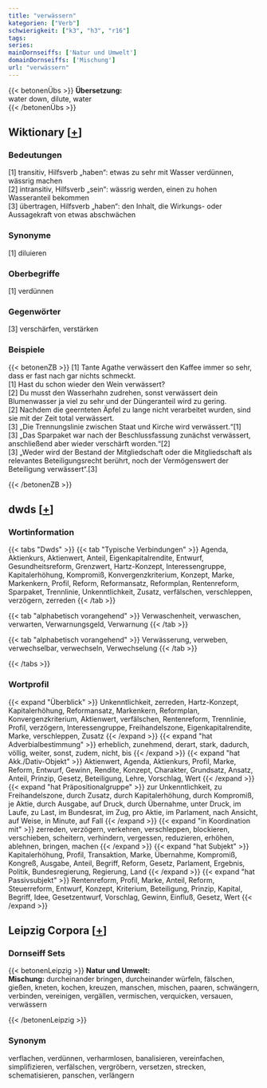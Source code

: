```yaml
---
title: "verwässern"
kategorien: ["Verb"]
schwierigkeit: ["k3", "h3", "r16"]
tags:
series:
mainDornseiffs: ['Natur und Umwelt']
domainDornseiffs: ['Mischung']
url: "verwässern"
---
```


{{< betonenÜbs >}}
**Übersetzung:**  
water down, dilute, water  
{{< /betonenÜbs >}}

## Wiktionary [[+](https://de.wiktionary.org/wiki/verwässern)]

### Bedeutungen
[1] transitiv, Hilfsverb „haben“:  etwas zu sehr mit Wasser verdünnen, wässrig machen  
[2] intransitiv, Hilfsverb „sein“: wässrig werden, einen zu hohen Wasseranteil bekommen  
[3] übertragen, Hilfsverb „haben“: den Inhalt, die Wirkungs- oder Aussagekraft von etwas abschwächen  

### Synonyme
[1] diluieren  

### Oberbegriffe
[1] verdünnen  

### Gegenwörter
[3] verschärfen, verstärken  

### Beispiele
{{< betonenZB >}}
[1] Tante Agathe verwässert den Kaffee immer so sehr, dass er fast nach gar nichts schmeckt.  
[1] Hast du schon wieder den Wein verwässert?  
[2] Du musst den Wasserhahn zudrehen, sonst verwässert dein Blumenwasser ja viel zu sehr und der Düngeranteil wird zu gering.  
[2] Nachdem die geernteten Äpfel zu lange nicht verarbeitet wurden, sind sie mit der Zeit total verwässert.  
[3] „Die Trennungslinie zwischen Staat und Kirche wird verwässert.“[1]  
[3] „Das Sparpaket war nach der Beschlussfassung zunächst verwässert, anschließend aber wieder verschärft worden.“[2]  
[3] „Weder wird der Bestand der Mitgliedschaft oder die Mitgliedschaft als relevantes Beteiligungsrecht berührt, noch der Vermögenswert der Beteiligung verwässert“.[3]  

{{< /betonenZB >}}


## dwds [[+](https://www.dwds.de/wb/verwässern)]

### Wortinformation
{{< tabs "Dwds" >}}
{{< tab "Typische Verbindungen" >}}
Agenda, Aktienkurs, Aktienwert, Anteil, Eigenkapitalrendite, Entwurf, Gesundheitsreform, Grenzwert, Hartz-Konzept, Interessengruppe, Kapitalerhöhung, Kompromiß, Konvergenzkriterium, Konzept, Marke, Markenkern, Profil, Reform, Reformansatz, Reformplan, Rentenreform, Sparpaket, Trennlinie, Unkenntlichkeit, Zusatz, verfälschen, verschleppen, verzögern, zerreden
{{< /tab >}}

{{< tab "alphabetisch vorangehend" >}}
Verwaschenheit, verwaschen, verwarten, Verwarnungsgeld, Verwarnung
{{< /tab >}}

{{< tab "alphabetisch vorangehend" >}}
Verwässerung, verweben, verwechselbar, verwechseln, Verwechselung
{{< /tab >}}

{{< /tabs >}}

### Wortprofil
{{< expand "Überblick" >}} Unkenntlichkeit, zerreden, Hartz-Konzept, Kapitalerhöhung, Reformansatz, Markenkern, Reformplan, Konvergenzkriterium, Aktienwert, verfälschen, Rentenreform, Trennlinie, Profil, verzögern, Interessengruppe, Freihandelszone, Eigenkapitalrendite, Marke, verschleppen, Zusatz {{< /expand >}}
{{< expand "hat Adverbialbestimmung" >}} erheblich, zunehmend, derart, stark, dadurch, völlig, weiter, sonst, zudem, nicht, bis {{< /expand >}}
{{< expand "hat Akk./Dativ-Objekt" >}} Aktienwert, Agenda, Aktienkurs, Profil, Marke, Reform, Entwurf, Gewinn, Rendite, Konzept, Charakter, Grundsatz, Ansatz, Anteil, Prinzip, Gesetz, Beteiligung, Lehre, Vorschlag, Wert {{< /expand >}}
{{< expand "hat Präpositionalgruppe" >}} zur Unkenntlichkeit, zu Freihandelszone, durch Zusatz, durch Kapitalerhöhung, durch Kompromiß, je Aktie, durch Ausgabe, auf Druck, durch Übernahme, unter Druck, im Laufe, zu Last, im Bundesrat, im Zug, pro Aktie, im Parlament, nach Ansicht, auf Weise, in Minute, auf Fall {{< /expand >}}
{{< expand "in Koordination mit" >}} zerreden, verzögern, verkehren, verschleppen, blockieren, verschieben, scheitern, verhindern, vergessen, reduzieren, erhöhen, ablehnen, bringen, machen {{< /expand >}}
{{< expand "hat Subjekt" >}} Kapitalerhöhung, Profil, Transaktion, Marke, Übernahme, Kompromiß, Kongreß, Ausgabe, Anteil, Begriff, Reform, Gesetz, Parlament, Ergebnis, Politik, Bundesregierung, Regierung, Land {{< /expand >}}
{{< expand "hat Passivsubjekt" >}} Rentenreform, Profil, Marke, Anteil, Reform, Steuerreform, Entwurf, Konzept, Kriterium, Beteiligung, Prinzip, Kapital, Begriff, Idee, Gesetzentwurf, Vorschlag, Gewinn, Einfluß, Gesetz, Wert {{< /expand >}}

## Leipzig Corpora [[+](https://corpora.uni-leipzig.de/en/res?word=verwässern&corpusId=deu_newscrawl-public_2018)]

### Dornseiff Sets
{{< betonenLeipzig >}}
**Natur und Umwelt:**  
**Mischung:** durcheinander bringen, durcheinander würfeln, fälschen, gießen, kneten, kochen, kreuzen, manschen, mischen, paaren, schwängern, verbinden, vereinigen, vergällen, vermischen, verquicken, versauen, verwässern  

{{< /betonenLeipzig >}}

### Synonym
verflachen, verdünnen, verharmlosen, banalisieren, vereinfachen, simplifizieren, verfälschen, vergröbern, versetzen, strecken, schematisieren, panschen, verlängern

